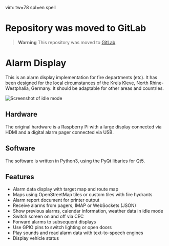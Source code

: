 vim: tw=78 spl=en spell

# Repository was moved to GitLab

> **Warning**
> This repository was moved to [GitLab](https://gitlab.com/florianpose/alarmdisplay).

# Alarm Display

This is an alarm display implementation for fire departments (etc). It has
been designed for the local circumstances of the Kreis Kleve, North
Rhine-Westphalia, Germany. It should be adaptable for other areas and
countries.

![Screenshot of idle mode](https://feuerwehr-kleve.de/images/alarmdisplay/alarmdisplay_idle.png)

## Hardware

The original hardware is a Raspberry Pi with a large display connected via
HDMI and a digital alarm pager connected via USB.

## Software

The software is written in Python3, using the PyQt libaries for Qt5.

## Features

- Alarm data display with target map and route map
- Maps using OpenStreetMap tiles or custom tiles with fire hydrants
- Alarm report document for printer output
- Receive alarms from pagers, IMAP or WebSockets (JSON)
- Show previous alarms, calendar information, weather data in idle mode
- Switch screen on and off via CEC
- Forward alarms to subsequent displays
- Use GPIO pins to switch lighting or open doors
- Play sounds and read alarm data with text-to-speech engines
- Display vehicle status
